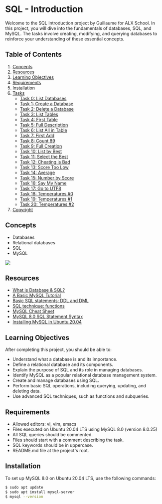 # SQL - Introduction

Welcome to the SQL Introduction project by Guillaume for ALX School. In this project, you will dive into the fundamentals of databases, SQL, and MySQL. The tasks involve creating, modifying, and querying databases to reinforce your understanding of these essential concepts.

## Table of Contents
1. [Concepts](#concepts)
2. [Resources](#resources)
3. [Learning Objectives](#learning-objectives)
4. [Requirements](#requirements)
5. [Installation](#installation)
6. [Tasks](#tasks)
   - [Task 0: List Databases](#task-0-list-databases)
   - [Task 1: Create a Database](#task-1-create-database)
   - [Task 2: Delete a Database](#task-2-delete-a-database)
   - [Task 3: List Tables](#task-3-list-tables)
   - [Task 4: First Table](#task-4-first-table)
   - [Task 5: Full Description](#task-5-full-description)
   - [Task 6: List All in Table](#task-6-list-all-in-table)
   - [Task 7: First Add](#task-7-first-add)
   - [Task 8: Count 89](#task-8-count-89)
   - [Task 9: Full Creation](#task-9-full-creation)
   - [Task 10: List by Best](#task-10-list-by-best)
   - [Task 11: Select the Best](#task-11-select-the-best)
   - [Task 12: Cheating is Bad](#task-12-cheating-is-bad)
   - [Task 13: Score Too Low](#task-13-score-too-low)
   - [Task 14: Average](#task-14-average)
   - [Task 15: Number by Score](#task-15-number-by-score)
   - [Task 16: Say My Name](#task-16-say-my-name)
   - [Task 17: Go to UTF8](#task-17-go-to-utf8)
   - [Task 18: Temperatures #0](#task-18-temperatures-0)
   - [Task 19: Temperatures #1](#task-19-temperatures-1)
   - [Task 20: Temperatures #2](#task-20-temperatures-2)
7. [Copyright](#copyright)

## Concepts
- Databases
- Relational databases
- SQL
- MySQL

![](https://s3.amazonaws.com/intranet-projects-files/holbertonschool-higher-level_programming+/272/rtcwz.jpg)

## Resources
- [What is Database & SQL?](link)
- [A Basic MySQL Tutorial](link)
- [Basic SQL statements: DDL and DML](link)
- [SQL technique: functions](link)
- [MySQL Cheat Sheet](link)
- [MySQL 8.0 SQL Statement Syntax](link)
- [Installing MySQL in Ubuntu 20.04](link)

## Learning Objectives
After completing this project, you should be able to:
- Understand what a database is and its importance.
- Define a relational database and its components.
- Explain the purpose of SQL and its role in managing databases.
- Identify MySQL as a popular relational database management system.
- Create and manage databases using SQL.
- Perform basic SQL operations, including querying, updating, and deleting data.
- Use advanced SQL techniques, such as functions and subqueries.

## Requirements
- Allowed editors: vi, vim, emacs
- Files executed on Ubuntu 20.04 LTS using MySQL 8.0 (version 8.0.25)
- All SQL queries should be commented.
- Files should start with a comment describing the task.
- SQL keywords should be in uppercase.
- README.md file at the project's root.

## Installation
To set up MySQL 8.0 on Ubuntu 20.04 LTS, use the following commands:

```bash
$ sudo apt update
$ sudo apt install mysql-server
$ mysql --version

